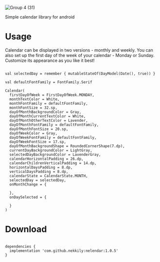 ![Group 4 (31)](https://github.com/nekkily/Nelendar/assets/29834920/22b0e8c0-af81-45b2-977c-e404b145c367)

Simple calendar library for android

# Usage

Сalendar can be displayed in two versions - monthly and weekly. You can also set up the first day of the week of your calendar - Monday or Sunday. Customize its appearance as you like it best!

```

val selectedDay = remember { mutableStateOf(DayModel(Date(), true)) }

val defaultFontFamily = FontFamily.Serif

Calendar(
  firstDayOfWeek = FirstDayOfWeek.MONDAY,
  monthTextColor = White,
  monthFontFamily = defaultFontFamily,
  monthFontSize = 32.sp,
  dayOfMonthBackgroundColor = Gray,
  dayOfMonthCurrentTextColor = White,
  dayOfMonthOtherTextColor = Lavender,
  dayOfMonthFontFamily = defaultFontFamily,
  dayOfMonthFontSize = 20.sp,
  dayOfWeekColor = Gray,
  dayOfWeekFontFamily = defaultFontFamily,
  dayOfWeekFontSize = 17.sp,
  dayOfMonthBackgroundShape = RoundedCornerShape(7.dp),
  currentDayBackgroundColor = LightGray,
  selectedDayBackgroundColor = LavenderGray,
  calendarHorizontalPadding = 26.dp,
  calendarChildrenVerticalPadding = 14.dp,
  horizontalDaysPadding = 8.dp,
  verticalDaysPadding = 8.dp,
  calendarState = CalendarState.MONTH,
  selectedDay = selectedDay,
  onMonthChange = {

  },
  onDaySelected = {

  }
)

```

# Download

```

dependencies {
  implementation 'com.github.nekkily:nelendar:1.0.5'
}

```

